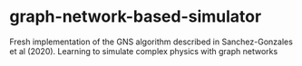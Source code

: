 # graph-network-based-simulator
Fresh implementation of the GNS algorithm described in Sanchez-Gonzales et al (2020). Learning to simulate complex physics with graph networks
